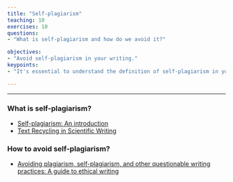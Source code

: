 ```yaml
---
title: "Self-plagiarism"
teaching: 10
exercises: 10
questions:
- "What is self-plagiarism and how do we avoid it?"

objectives:
- "Avoid self-plagiarism in your writing."
keypoints:
- "It's essential to understand the definition of self-plagiarism in your field of research."

---
```


---

### What is self-plagiarism?
- [Self-plagiarism: An introduction](https://cgps.usask.ca/onboarding/connecting-out/2self-plagiarism-an-introduction.php)
- [Text Recycling in Scientific Writing](https://link.springer.com/article/10.1007/s11948-017-0008-y)

### How to avoid self-plagiarism?
- [Avoiding plagiarism, self-plagiarism, and other questionable writing practices: A guide to ethical writing](https://cse.msu.edu/~alexliu/plagiarism.pdf)

